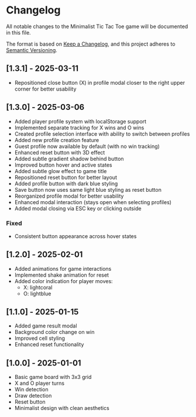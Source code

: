 # Changelog

All notable changes to the Minimalist Tic Tac Toe game will be documented in this file.

The format is based on [Keep a Changelog](https://keepachangelog.com/en/1.0.0/),
and this project adheres to [Semantic Versioning](https://semver.org/spec/v2.0.0.html).

## [1.3.1] - 2025-03-11
- Repositioned close button (X) in profile modal closer to the right upper corner for better usability

## [1.3.0] - 2025-03-06
- Added player profile system with localStorage support
- Implemented separate tracking for X wins and O wins
- Created profile selection interface with ability to switch between profiles
- Added new profile creation feature
- Guest profile now available by default (with no win tracking)
- Enhanced reset button with 3D effect
- Added subtle gradient shadow behind button
- Improved button hover and active states
- Added subtle glow effect to game title
- Repositioned reset button for better layout
- Added profile button with dark blue styling
- Save button now uses same light blue styling as reset button
- Reorganized profile modal for better usability
- Enhanced modal interaction (stays open when selecting profiles)
- Added modal closing via ESC key or clicking outside

### Fixed
- Consistent button appearance across hover states

## [1.2.0] - 2025-02-01
- Added animations for game interactions
- Implemented shake animation for reset
- Added color indication for player moves:
  - X: lightcoral
  - O: lightblue

## [1.1.0] - 2025-01-15
- Added game result modal
- Background color change on win
- Improved cell styling
- Enhanced reset functionality

## [1.0.0] - 2025-01-01
- Basic game board with 3x3 grid
- X and O player turns
- Win detection
- Draw detection
- Reset button
- Minimalist design with clean aesthetics